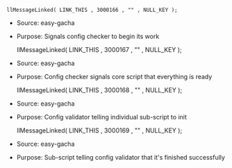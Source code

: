     llMessageLinked( LINK_THIS , 3000166 , "" , NULL_KEY );

* Source: easy-gacha
* Purpose: Signals config checker to begin its work

    llMessageLinked( LINK_THIS , 3000167 , "" , NULL_KEY );

* Source: easy-gacha
* Purpose: Config checker signals core script that everything is ready

    llMessageLinked( LINK_THIS , 3000168 , "" , NULL_KEY );

* Source: easy-gacha
* Purpose: Config validator telling individual sub-script to init

    llMessageLinked( LINK_THIS , 3000169 , "" , NULL_KEY );

* Source: easy-gacha
* Purpose: Sub-script telling config validator that it's finished successfully
